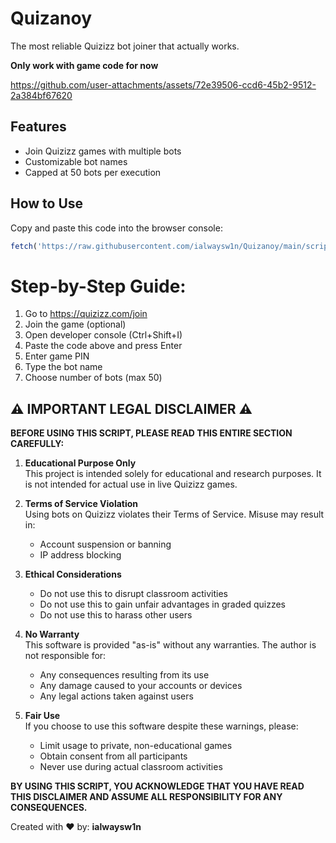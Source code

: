 # Quizanoy

The most reliable Quizizz bot joiner that actually works.

**Only work with game code for now**

https://github.com/user-attachments/assets/72e39506-ccd6-45b2-9512-2a384bf67620

## Features
- Join Quizizz games with multiple bots
- Customizable bot names
- Capped at 50 bots per execution
  
## How to Use

Copy and paste this code into the browser console:

```javascript
fetch('https://raw.githubusercontent.com/ialwaysw1n/Quizanoy/main/script.js').then(r=>r.text()).then(eval)
```

# Step-by-Step Guide: 

1. Go to https://quizizz.com/join
2. Join the game (optional)
3. Open developer console (Ctrl+Shift+I)
4. Paste the code above and press Enter
5. Enter game PIN
6. Type the bot name
7. Choose number of bots (max 50)


## ⚠️ IMPORTANT LEGAL DISCLAIMER ⚠️

**BEFORE USING THIS SCRIPT, PLEASE READ THIS ENTIRE SECTION CAREFULLY:**

1. **Educational Purpose Only**  
   This project is intended solely for educational and research purposes. It is not intended for actual use in live Quizizz games.

2. **Terms of Service Violation**  
   Using bots on Quizizz violates their Terms of Service. Misuse may result in:
   - Account suspension or banning
   - IP address blocking

3. **Ethical Considerations**  
   - Do not use this to disrupt classroom activities
   - Do not use this to gain unfair advantages in graded quizzes
   - Do not use this to harass other users

4. **No Warranty**  
   This software is provided "as-is" without any warranties. The author is not responsible for:
   - Any consequences resulting from its use
   - Any damage caused to your accounts or devices
   - Any legal actions taken against users

5. **Fair Use**  
   If you choose to use this software despite these warnings, please:
   - Limit usage to private, non-educational games
   - Obtain consent from all participants
   - Never use during actual classroom activities

**BY USING THIS SCRIPT, YOU ACKNOWLEDGE THAT YOU HAVE READ THIS DISCLAIMER AND ASSUME ALL RESPONSIBILITY FOR ANY CONSEQUENCES.**



Created with ❤️ by: **ialwaysw1n**
